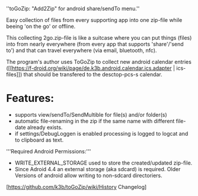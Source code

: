 ''toGoZip: "Add2Zip" for android share/sendTo menu.''

Easy collection of files from every supporting app into one zip-file while
beeing 'on the go' or offline.

This collecting 2go.zip-file is like a suitcase where you can put things (files)
into from nearly everywhere (from every app that supports 'share'/'send to')
and that can travel everywhere (via email, bluetooth, nfc).

The program's author uses ToGoZip to collect new android calendar entries
([[https://f-droid.org/wiki/page/de.k3b.android.calendar.ics.adapter | ics-files]])
that should be transfered to the desctop-pcs-s calendar.

# Features:

* supports view/sendTo/SendMultible for file(s) and/or folder(s)
* automatic file-renaming in the zip if the same name with different file-date already exists.
* if settings/DebugLoggen is enabled processing is logged to logcat and to clipboard as text.

'''Required Android Permissions:'''
* WRITE_EXTERNAL_STORAGE used to store the created/updated zip-file.
* Since Adroid 4.4 an external storage (aka sdcard) is required. Older Versions of android allow writing to non-sdcard directoriers.

[https://github.com/k3b/toGoZip/wiki/History Changelog]
